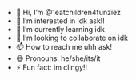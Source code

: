 - 👋 Hi, I’m @1eatchildren4funziez
- 👀 I’m interested in idk ask!!
- 🌱 I’m currently learning idk
- 💞️ I’m looking to collaborate on idk
- 📫 How to reach me uhh ask!
- 😄 Pronouns: he/she/its/it
- ⚡ Fun fact: im clingy!!

<!---
1eatchildren4funziez/1eatchildren4funziez is a ✨ special ✨ repository because its `README.md` (this file) appears on your GitHub profile.
You can click the Preview link to take a look at your changes.
--->
